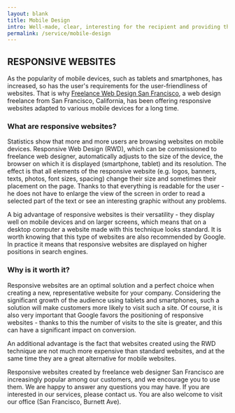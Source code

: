 ```yaml
---
layout: blank
title: Mobile Design
intro: Well-made, clear, interesting for the recipient and providing the necessary information website is a business card of every company. Unfortunately, nowadays just having a website may not be enough to reach all potential customers. 
permalink: /service/mobile-design
---
```


## RESPONSIVE WEBSITES

As the popularity of mobile devices, such as tablets and smartphones, has increased, so has the user's requirements for the user-friendliness of websites. That is why [Freelance Web Design San Francisco](/), a web design freelance from San Francisco, California, has been offering responsive websites adapted to various mobile devices for a long time.

### What are responsive websites?

Statistics show that more and more users are browsing websites on mobile devices. Responsive Web Design (RWD), which can be commissioned to freelance web designer, automatically adjusts to the size of the device, the browser on which it is displayed (smartphone, tablet) and its resolution. The effect is that all elements of the responsive website (e.g. logos, banners, texts, photos, font sizes, spacing) change their size and sometimes their placement on the page. Thanks to that everything is readable for the user - he does not have to enlarge the view of the screen in order to read a selected part of the text or see an interesting graphic without any problems. 

A big advantage of responsive websites is their versatility - they display well on mobile devices and on larger screens, which means that on a desktop computer a website made with this technique looks standard. It is worth knowing that this type of websites are also recommended by Google. In practice it means that responsive websites are displayed on higher positions in search engines.

### Why is it worth it?

Responsive websites are an optimal solution and a perfect choice when creating a new, representative website for your company. Considering the significant growth of the audience using tablets and smartphones, such a solution will make customers more likely to visit such a site. Of course, it is also very important that Google favors the positioning of responsive websites - thanks to this the number of visits to the site is greater, and this can have a significant impact on conversion. 

An additional advantage is the fact that websites created using the RWD technique are not much more expensive than standard websites, and at the same time they are a great alternative for mobile websites.

Responsive websites created by freelance web designer San Francisco are increasingly popular among our customers, and we encourage you to use them. We are happy to answer any questions you may have. If you are interested in our services, please contact us. You are also welcome to visit our office (San Francisco, Burnett Ave).
